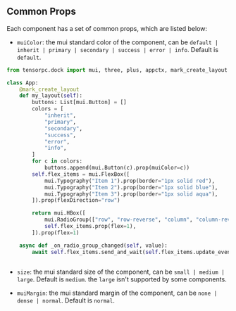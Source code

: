 ## Common Props

Each component has a set of common props, which are listed below:

* ```muiColor```: the mui standard color of the component, can be ```default | inherit | primary | secondary | success | error | info```. Default is ```default```.

```Python
from tensorpc.dock import mui, three, plus, appctx, mark_create_layout

class App:
    @mark_create_layout
    def my_layout(self):
        buttons: List[mui.Button] = []
        colors = [
            "inherit",
            "primary",
            "secondary",
            "success",
            "error",
            "info",
        ]
        for c in colors:
            buttons.append(mui.Button(c).prop(muiColor=c))
        self.flex_items = mui.FlexBox([
            mui.Typography("Item 1").prop(border="1px solid red"),
            mui.Typography("Item 2").prop(border="1px solid blue"),
            mui.Typography("Item 3").prop(border="1px solid aqua"),
        ]).prop(flexDirection="row")

        return mui.HBox([
            mui.RadioGroup(["row", "row-reverse", "column", "column-reverse"], self._on_radio_group_changed).prop(row=False),
            self.flex_items.prop(flex=1),
        ]).prop(flex=1)

    async def _on_radio_group_changed(self, value):
        await self.flex_items.send_and_wait(self.flex_items.update_event(flexDirection=value))



```

* ```size```: the mui standard size of the component, can be ```small | medium | large```. Default is ```medium```. the ```large``` isn't supported by some components.

* ```muiMargin```: the mui standard margin of the component, can be ```none | dense | normal```. Default is ```normal```.
